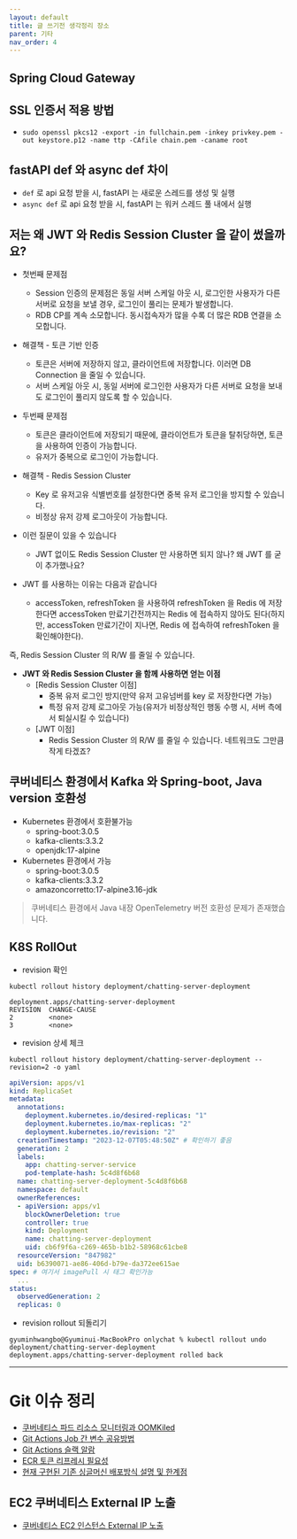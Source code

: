 ```yaml
---
layout: default
title: 글 쓰기전 생각정리 장소
parent: 기타
nav_order: 4
---
```


## Spring Cloud Gateway
## SSL 인증서 적용 방법
* `sudo openssl pkcs12 -export -in fullchain.pem -inkey privkey.pem -out keystore.p12 -name ttp -CAfile chain.pem -caname root`

## fastAPI def 와 async def 차이
* `def` 로 api 요청 받을 시, fastAPI 는 새로운 스레드를 생성 및 실행
* `async def` 로 api 요청 받을 시, fastAPI 는 워커 스레드 풀 내에서 실행

## 저는 왜 JWT 와 Redis Session Cluster 을 같이 썼을까요?

* 첫번째 문제점
  * Session 인증의 문제점은 동일 서버 스케일 아웃 시, 로그인한 사용자가 다른 서버로 요청을 보낼 경우, 로그인이 풀리는 문제가 발생합니다.
  * RDB CP를 계속 소모합니다. 동시접속자가 많을 수록 더 많은 RDB 연결을 소모합니다. 
* 해결책 - 토큰 기반 인증 
  * 토큰은 서버에 저장하지 않고, 클라이언트에 저장합니다. 이러면 DB Connection 을 줄일 수 있습니다.
  * 서버 스케일 아웃 시, 동일 서버에 로그인한 사용자가 다른 서버로 요청을 보내도 로그인이 풀리지 않도록 할 수 있습니다.
* 두번째 문제점
  * 토큰은 클라이언트에 저장되기 때문에, 클라이언트가 토큰을 탈취당하면, 토큰을 사용하여 인증이 가능합니다.
  * 유저가 중복으로 로그인이 가능합니다.
* 해결책 - Redis Session Cluster
  * Key 로 유저고유 식별번호를 설정한다면 중복 유저 로그인을 방지할 수 있습니다.
  * 비정상 유저 강제 로그아웃이 가능합니다.

* 이런 질문이 있을 수 있습니다
  * JWT 없이도 Redis Session Cluster 만 사용하면 되지 않나? 왜 JWT 를 굳이 추가했나요?

* JWT 를 사용하는 이유는 다음과 같습니다
  * accessToken, refreshToken 을 사용하여 refreshToken 을 Redis 에 저장한다면 accessToken 만료기간전까지는 Redis 에 접속하지 않아도 된다(하지만, accessToken 만료기간이 지나면, Redis 에 접속하여 refreshToken 을 확인해야한다).

즉, Redis Session Cluster 의 R/W 를 줄일 수 있습니다.

* **JWT 와 Redis Session Cluster 을 함께 사용하면 얻는 이점**
  * [Redis Session Cluster 이점]
    * 중복 유저 로그인 방지(만약 유저 고유넘버를 key 로 저장한다면 가능)
    * 특정 유저 강제 로그아웃 가능(유저가 비정상적인 행동 수행 시, 서버 측에서 퇴실시킬 수 있습니다)
  * [JWT 이점]
    * Redis Session Cluster 의 R/W 를 줄일 수 있습니다. 네트워크도 그만큼 작게 타겠죠?

## 쿠버네티스 환경에서 Kafka 와 Spring-boot, Java version 호환성

* Kubernetes 환경에서 호환불가능
  * spring-boot:3.0.5
  * kafka-clients:3.3.2
  * openjdk:17-alpine
* Kubernetes 환경에서 가능
  * spring-boot:3.0.5
  * kafka-clients:3.3.2
  * amazoncorretto:17-alpine3.16-jdk
> 쿠버네티스 환경에서 Java 내장 OpenTelemetry 버전 호환성 문제가 존재했습니다.

## K8S RollOut
* revision 확인

`kubectl rollout history deployment/chatting-server-deployment`

``` 
deployment.apps/chatting-server-deployment 
REVISION  CHANGE-CAUSE
2         <none>
3         <none>
```
* revision 상세 체크

`kubectl rollout history deployment/chatting-server-deployment --revision=2 -o yaml`

```yaml
apiVersion: apps/v1
kind: ReplicaSet
metadata:
  annotations:
    deployment.kubernetes.io/desired-replicas: "1"
    deployment.kubernetes.io/max-replicas: "2"
    deployment.kubernetes.io/revision: "2"
  creationTimestamp: "2023-12-07T05:48:50Z" # 확인하기 좋음
  generation: 2
  labels:
    app: chatting-server-service
    pod-template-hash: 5c4d8f6b68
  name: chatting-server-deployment-5c4d8f6b68
  namespace: default
  ownerReferences:
  - apiVersion: apps/v1
    blockOwnerDeletion: true
    controller: true
    kind: Deployment
    name: chatting-server-deployment
    uid: cb6f9f6a-c269-465b-b1b2-58968c61cbe8
  resourceVersion: "847982"
  uid: b6390071-ae86-406d-b79e-da372ee615ae
spec: # 여기서 imagePull 시 태그 확인가능
  ...
status:
  observedGeneration: 2
  replicas: 0
```
* revision rollout 되돌리기
```
gyuminhwangbo@Gyuminui-MacBookPro onlychat % kubectl rollout undo deployment/chatting-server-deployment      
deployment.apps/chatting-server-deployment rolled back
```


-----

# Git 이슈 정리

* [쿠버네티스 파드 리소스 모니터링과 OOMKiled](https://github.com/ghkdqhrbals/spring-chatting-server/issues/250)
* [Git Actions Job 간 변수 공유방법](https://github.com/ghkdqhrbals/spring-chatting-server/issues/192)
* [Git Actions 슬랙 알람](https://github.com/ghkdqhrbals/spring-chatting-server/issues/191)
* [ECR 토큰 리프레시 필요성](https://github.com/ghkdqhrbals/spring-chatting-server/issues/176)
* [현재 구현된 기존 싱글머신 배포방식 설명 및 한계점](https://github.com/ghkdqhrbals/spring-chatting-server/issues/116)


## EC2 쿠버네티스 External IP 노출

* [쿠버네티스 EC2 인스턴스 External IP 노출](https://github.com/ghkdqhrbals/spring-chatting-server/issues/255)